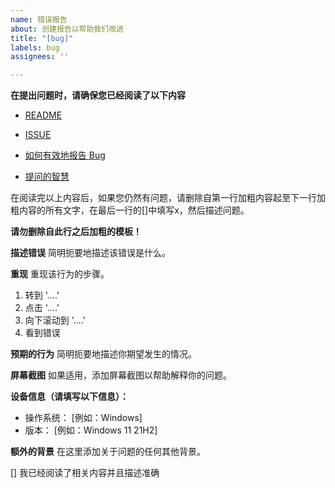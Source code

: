 ```yaml
---
name: 错误报告
about: 创建报告以帮助我们改进
title: "[bug]"
labels: bug
assignees: ''

---
```

**在提出问题时，请确保您已经阅读了以下内容**
 - [README](README.md)

 - [ISSUE](https://github.com/meanfan/ices_live_viewer/issues?q=)

 - [如何有效地报告 Bug](https://www.chiark.greenend.org.uk/~sgtatham/bugs-cn.html)

 - [提问的智慧](https://github.com/ryanhanwu/How-To-Ask-Questions-The-Smart-Way/blob/main/README-zh_CN.md)

在阅读完以上内容后，如果您仍然有问题，请删除自第一行加粗内容起至下一行加粗内容的所有文字，在最后一行的[]中填写x，然后描述问题。

**请勿删除自此行之后加粗的模板！**

**描述错误**
简明扼要地描述该错误是什么。

**重现**
重现该行为的步骤。
1. 转到 '....'
2. 点击 '....'
3. 向下滚动到 '....'
4. 看到错误

**预期的行为**
简明扼要地描述你期望发生的情况。

**屏幕截图**
如果适用，添加屏幕截图以帮助解释你的问题。

**设备信息（请填写以下信息）：**
- 操作系统： [例如：Windows]
- 版本： [例如：Windows 11 21H2]

**额外的背景**
在这里添加关于问题的任何其他背景。

[] 我已经阅读了相关内容并且描述准确